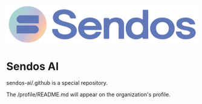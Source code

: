 ![sendos](assets/sendos_logo.png)

# Sendos AI

sendos-ai/.github is a special repository.

The /profile/README.md will appear on the organization's profile.
